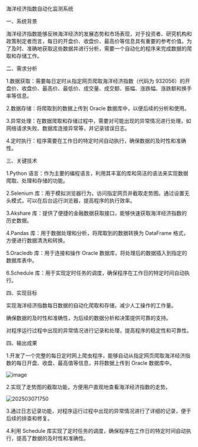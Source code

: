海洋经济指数自动化监测系统

一、系统背景

海洋经济指数能够反映海洋经济的发展态势和市场表现，对于投资者、研究机构和政策制定者而言，每日的开盘价、收盘价、最高价等信息具有重要的参考价值。为了及时、准确地获取这些数据并进行分析，需要一个自动化的程序来完成数据的爬取和存储工作。

二、需求分析

1.数据获取：需要每日定时从指定网页爬取海洋经济指数（代码为 932056）的开盘价、收盘价、最高价、最低价、成交量、成交额、振幅、涨跌幅、涨跌额和换手率等信息。

2.数据存储：将爬取到的数据上传到 Oracle 数据库中，以便后续的分析和使用。

3.异常处理：在数据爬取和存储过程中，需要对可能出现的异常情况进行处理，如网络请求失败、数据库连接异常等，并记录错误日志。

4.定时执行：程序需要在工作日的特定时间自动执行，确保数据的及时性和准确性。

三、关键技术

1.Python 语言：作为主要的编程语言，利用其丰富的库和简洁的语法来实现数据爬取、处理和存储的功能。

2.Selenium 库：用于模拟浏览器行为，访问指定网页并截取走势图。通过设置无头模式，可以在后台运行浏览器，提高程序的执行效率。

3.Akshare 库：提供了便捷的金融数据获取接口，能够快速获取海洋经济指数的历史数据。

4.Pandas 库：用于数据处理和分析，将爬取到的数据转换为 DataFrame 格式，方便进行数据清洗和转换。

5.Oracledb 库：用于连接和操作 Oracle 数据库，将处理后的数据插入到指定的数据库表中。

6.Schedule 库：用于实现定时任务的调度，确保程序在工作日的特定时间自动执行。

四、实现目标

实现海洋经济指数每日数据的自动化爬取和存储，减少人工操作的工作量。

确保数据的及时性和准确性，为后续的数据分析和决策提供可靠的支持。

对程序运行过程中出现的异常情况进行记录和处理，提高程序的稳定性和可靠性。

四、输出成果

1.开发了一个完整的每日定时网上爬虫程序，能够自动从指定网页爬取海洋经济指数的每日开盘、收盘、最高值等信息，并将数据上传到 Oracle 数据库中。

![image](https://github.com/user-attachments/assets/01f501c9-2616-4b26-be38-28d21ecc22e6)

2.实现了走势图的截取功能，方便用户直观地查看海洋经济指数的走势。

![202503071750](https://github.com/user-attachments/assets/96534754-2c79-41b1-95ca-e88407bfcf02)

3.通过日志记录功能，对程序运行过程中出现的异常情况进行了详细的记录，便于后续的排查和修复。

4.利用 Schedule 库实现了定时任务的调度，确保程序在工作日的特定时间自动执行，提高了数据的及时性和准确性。

